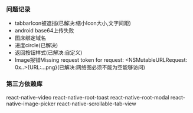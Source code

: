 ### 问题记录
- tabbarIcon被遮挡(已解决:缩小Icon大小,文字间距)
- android base64上传失败
- 图床绑定域名
- 进度circle(已解决)
- 返回按钮样式(已解决:自定义)
- Image报错Missing request token for request: <NSMutableURLRequest: 0x..>{URL:...png}(已解决:网络图必须不能为空能够访问)
### 第三方依赖库
react-native-video
react-native-root-toast
react-native-root-modal
react-native-image-picker
react-native-scrollable-tab-view
